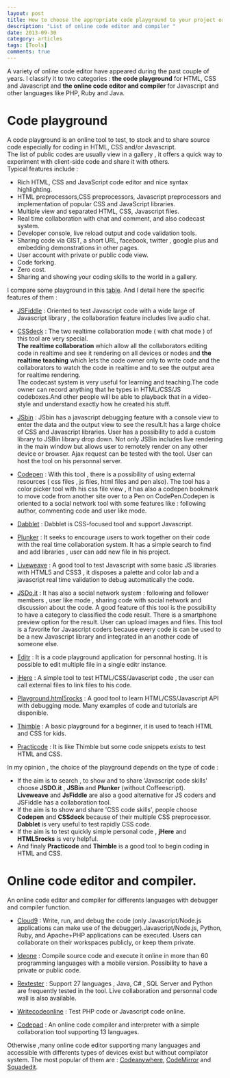 ```yaml
---
layout: post
title: How to choose the appropriate code playground to your project or your code ?
description: "List of online code editor and compiler "
date: 2013-09-30
category: articles
tags: [Tools]
comments: true  
---
```

A variety of online code editor have appeared during the past couple of years. I classify it to two categories : **the code playground** for HTML, CSS and Javascript and **the online code editor and compiler** for Javascript and other languages like PHP, Ruby and Java.

# Code playground

A code playground is an online tool to test, to stock and to share source code especially for coding in  HTML, CSS and/or Javascript.  
The list of public codes are usually view in a gallery , it offers a quick way to experiment with client-side code and share it with others.  
Typical features include :  
  
* Rich HTML, CSS and JavaScript code editor and nice syntax highlighting.  
* HTML preprocessors,CSS preprocessors, Javascript preprocessors and implementation of popular CSS and JavaScript libraries.  
* Multiple view and separated HTML, CSS, Javascript files.  
* Real time collaboration with chat and comment, and also codecast system.  
* Developer console, live reload output and code validation tools.  
* Sharing code via GIST, a short URL, facebook, twitter , google plus and embedding demonstrations in other pages.  
* User account with private or public code view.  
* Code forking.  
* Zero cost.  
* Sharing and showing your coding skills to the world in a gallery.  

I compare some playground in this [table]. And I detail here the specific features of them :

* [JSFiddle] : Oriented to test Javascript code with a wide large of Javascript library , the collaboration feature includes live audio chat. 

* [CSSdeck] : The  two realtime collaboration mode ( with chat mode ) of this tool  are very special.  
**The realtime collaboration** which allow all the collaborators editing code in realtime and see it rendering on all devices or nodes and **the realtime teaching** which lets the code owner only to write code and the collaborators to watch the code in realtime and to see the output area for realtime rendering.  
The codecast system is very useful for learning and teaching.The code owner can record anything that he types in HTML/CSS/JS codeboxes.And other people will be able to playback that in a video-style and understand exactly how he created his stuff.  

* [JSbin] : JSbin has a javascript debugging feature with a console view to enter the data and the output view to see the result.It has a large choice of CSS and Javascript libraries. User has a possibility to add a custom library to JSBin library drop down. Not only JSBin includes live rendering in the main window but allows user to remotely render on any other device or browser. Ajax request can be tested with the tool. User can host the tool on his personnal server.

* [Codepen] : With this tool , there is a possibility of using external resources ( css files , js files, html files and pen also). The tool has a color picker tool with his css file view , it has also a codepen bookmark to move code from another site over to a Pen on CodePen.Codepen is oriented to a social network tool with some features like : following author, commenting code and user like mode. 

* [Dabblet] : Dabblet is CSS-focused tool and support Javascript.  

* [Plunker] : It seeks to encourage users to work together on their code with  the real time collaboration system. It has a simple search to find and add libraries , user can add new file in his project.

* [Liveweave] : A good tool to test Javascript with some basic JS libraries with HTML5 and CSS3 , it disposes a palette and color lab and a javascript real time validation to debug automatically the code.

* [JSDo.it] : It has also a social network system : following and follower members , user like mode , sharing code with social network and discussion about the code.
A good feature of this tool is the possibility to have a category  to classified the code result. There is a smartphone preview option for the result. User can upload images and files. This tool is a favorite for Javascript coders because every code is can be used to be a new Javascript library  and integrated in an another code of someone else.

* [Editr] : It is a code playground application for personnal hosting. It is possible to edit multiple file in a single editr instance.

* [jHere] :  A simple tool to test HTML/CSS/Javascript code , the user can call external files to link files to his code.

* [Playground.html5rocks] : A good tool to learn HTML/CSS/Javascript API with debugging mode. Many examples of code and tutorials are disponible.  

* [Thimble] : A basic playground for a beginner, it is used to teach HTML and CSS for kids.

* [Practicode] : It is like Thimble but some code snippets  exists to test HTML and CSS.    

In my opinion , the choice of the playground depends on the type of code :  

* If the aim is to search , to show  and to share 'Javascript code skills' choose **JSDO.it** , **JSBin** and **Plunker** (without Coffeescript).  
**Liveweave** and **JsFiddle** are also a good alternative for JS coders and JSFiddle has a collaboration tool.  
* If the aim is to show and share 'CSS code skills', people choose **Codepen** and  **CSSdeck** because of their multiple CSS preprocessor. **Dabblet** is very useful to test rapidly CSS code.  
* If the aim is to test quickly simple personal code , **jHere** and **HTML5rocks** is very helpful.  
* And finaly **Practicode** and **Thimble** is a good tool to begin coding in HTML and CSS.

# Online code editor and compiler.

An online code editor and compiler for differents languages with debugger and compiler function. 

* [Cloud9] : Write, run, and debug the code (only Javascript/Node.js applications can make use of the debugger).Javascript/Node.js, Python, Ruby, and Apache+PHP applications can be executed. Users can collaborate on their workspaces publicly, or keep them private.

* [Ideone] : Compile source code and execute it online in more than 60 programming languages with a mobile version. Possibility to have a private or public code. 

* [Rextester] : Support 27 languages , Java, C# , SQL Server and Python are frequently tested in the tool. Live collaboration and personnal code wall is also available.

* [Writecodeonline] : Test PHP code or  Javascript code online.

* [Codepad] : An online code compiler and interpreter with a simple collaboration tool supporting 13 languages.

Otherwise ,many online code editor supporting many languages and accessible with differents types of devices exist but without 
compilator system. The most popular of them  are : [Codeanywhere], [CodeMirror] and [Squadedit].

[JSFiddle]: http://jsfiddle.net/
[Codepen]: http://codepen.io/
[CSSdeck]: http://cssdeck.com/
[JSbin]: http://jsbin.com/
[Dabblet]: http://dabblet.com/
[Plunker]: http://plnkr.co/
[Liveweave]: http://liveweave.com/
[JSDo.it]: http://jsdo.it/
[jHere]: http://bin.jhere.net/
[Editr]: http://lab.idered.pl/editr/
[Playground.html5rocks]: http://playground.html5rocks.com/
[Thimble]: https://thimble.webmaker.org/en-US/
[Practicode]: http://www.landofcode.com/online-code-editor.php
[Cloud9]: https://c9.io/
[Ideone]: http://ideone.com/
[Rextester]: http://rextester.com/runcode
[Writecodeonline]: http://writecodeonline.com/php/
[Codeanywhere]: https://codeanywhere.net/
[CodeMirror]: http://codemirror.net/
[Squadedit]: https://squadedit.com/
[Codepad]: http://codepad.org/
[table]: http://socialcompare.com/en/comparison/code-playground-1yeil84w


